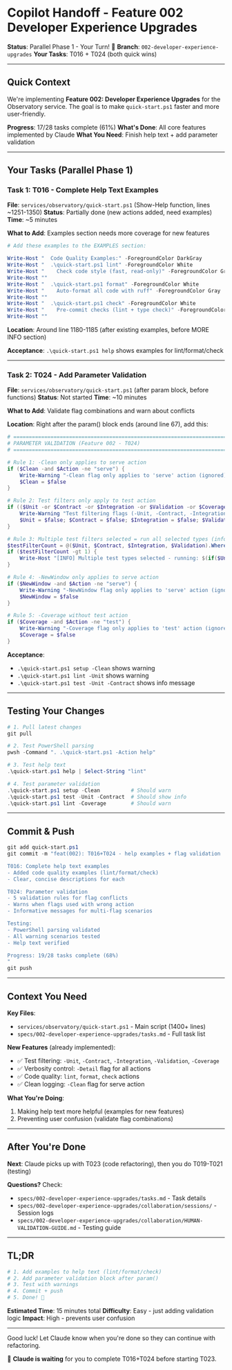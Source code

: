 # Copilot Handoff - Feature 002 Developer Experience Upgrades

**Status**: Parallel Phase 1 - Your Turn! 🚀
**Branch**: `002-developer-experience-upgrades`
**Your Tasks**: T016 + T024 (both quick wins)

---

## Quick Context

We're implementing **Feature 002: Developer Experience Upgrades** for the Observatory service. The goal is to make `quick-start.ps1` faster and more user-friendly.

**Progress**: 17/28 tasks complete (61%)
**What's Done**: All core features implemented by Claude
**What You Need**: Finish help text + add parameter validation

---

## Your Tasks (Parallel Phase 1)

### Task 1: T016 - Complete Help Text Examples

**File**: `services/observatory/quick-start.ps1` (Show-Help function, lines ~1251-1350)
**Status**: Partially done (new actions added, need examples)
**Time**: ~5 minutes

**What to Add**: Examples section needs more coverage for new features

```powershell
# Add these examples to the EXAMPLES section:

Write-Host "  Code Quality Examples:" -ForegroundColor DarkGray
Write-Host "  .\quick-start.ps1 lint" -ForegroundColor White
Write-Host "    Check code style (fast, read-only)" -ForegroundColor Gray
Write-Host ""
Write-Host "  .\quick-start.ps1 format" -ForegroundColor White
Write-Host "    Auto-format all code with ruff" -ForegroundColor Gray
Write-Host ""
Write-Host "  .\quick-start.ps1 check" -ForegroundColor White
Write-Host "    Pre-commit checks (lint + type check)" -ForegroundColor Gray
Write-Host ""
```

**Location**: Around line 1180-1185 (after existing examples, before MORE INFO section)

**Acceptance**: `.\quick-start.ps1 help` shows examples for lint/format/check

---

### Task 2: T024 - Add Parameter Validation

**File**: `services/observatory/quick-start.ps1` (after param block, before functions)
**Status**: Not started
**Time**: ~10 minutes

**What to Add**: Validate flag combinations and warn about conflicts

**Location**: Right after the param() block ends (around line 67), add this:

```powershell
# ============================================================================
# PARAMETER VALIDATION (Feature 002 - T024)
# ============================================================================

# Rule 1: -Clean only applies to serve action
if ($Clean -and $Action -ne "serve") {
    Write-Warning "-Clean flag only applies to 'serve' action (ignored)"
    $Clean = $false
}

# Rule 2: Test filters only apply to test action
if (($Unit -or $Contract -or $Integration -or $Validation -or $Coverage) -and $Action -ne "test") {
    Write-Warning "Test filtering flags (-Unit, -Contract, -Integration, -Validation, -Coverage) only apply to 'test' action (ignored)"
    $Unit = $false; $Contract = $false; $Integration = $false; $Validation = $false; $Coverage = $false
}

# Rule 3: Multiple test filters selected = run all selected types (informational)
$testFilterCount = @($Unit, $Contract, $Integration, $Validation).Where({$_}).Count
if ($testFilterCount -gt 1) {
    Write-Host "[INFO] Multiple test types selected - running: $(if($Unit){'Unit '})$(if($Contract){'Contract '})$(if($Integration){'Integration '})$(if($Validation){'Validation'})" -ForegroundColor Cyan
}

# Rule 4: -NewWindow only applies to serve action
if ($NewWindow -and $Action -ne "serve") {
    Write-Warning "-NewWindow flag only applies to 'serve' action (ignored)"
    $NewWindow = $false
}

# Rule 5: -Coverage without test action
if ($Coverage -and $Action -ne "test") {
    Write-Warning "-Coverage flag only applies to 'test' action (ignored)"
    $Coverage = $false
}
```

**Acceptance**:
- `.\quick-start.ps1 setup -Clean` shows warning
- `.\quick-start.ps1 lint -Unit` shows warning
- `.\quick-start.ps1 test -Unit -Contract` shows info message

---

## Testing Your Changes

```powershell
# 1. Pull latest changes
git pull

# 2. Test PowerShell parsing
pwsh -Command ". .\quick-start.ps1 -Action help"

# 3. Test help text
.\quick-start.ps1 help | Select-String "lint"

# 4. Test parameter validation
.\quick-start.ps1 setup -Clean          # Should warn
.\quick-start.ps1 test -Unit -Contract  # Should show info
.\quick-start.ps1 lint -Coverage        # Should warn
```

---

## Commit & Push

```powershell
git add quick-start.ps1
git commit -m "feat(002): T016+T024 - help examples + flag validation

T016: Complete help text examples
- Added code quality examples (lint/format/check)
- Clear, concise descriptions for each

T024: Parameter validation
- 5 validation rules for flag conflicts
- Warns when flags used with wrong action
- Informative messages for multi-flag scenarios

Testing:
- PowerShell parsing validated
- All warning scenarios tested
- Help text verified

Progress: 19/28 tasks complete (68%)
"
git push
```

---

## Context You Need

**Key Files**:
- `services/observatory/quick-start.ps1` - Main script (1400+ lines)
- `specs/002-developer-experience-upgrades/tasks.md` - Full task list

**New Features** (already implemented):
- ✅ Test filtering: `-Unit`, `-Contract`, `-Integration`, `-Validation`, `-Coverage`
- ✅ Verbosity control: `-Detail` flag for all actions
- ✅ Code quality: `lint`, `format`, `check` actions
- ✅ Clean logging: `-Clean` flag for serve action

**What You're Doing**:
1. Making help text more helpful (examples for new features)
2. Preventing user confusion (validate flag combinations)

---

## After You're Done

**Next**: Claude picks up with T023 (code refactoring), then you do T019-T021 (testing)

**Questions?** Check:
- `specs/002-developer-experience-upgrades/tasks.md` - Task details
- `specs/002-developer-experience-upgrades/collaboration/sessions/` - Session logs
- `specs/002-developer-experience-upgrades/collaboration/HUMAN-VALIDATION-GUIDE.md` - Testing guide

---

## TL;DR

```powershell
# 1. Add examples to help text (lint/format/check)
# 2. Add parameter validation block after param()
# 3. Test with warnings
# 4. Commit + push
# 5. Done! 🎉
```

**Estimated Time**: 15 minutes total
**Difficulty**: Easy - just adding validation logic
**Impact**: High - prevents user confusion

---

Good luck! Let Claude know when you're done so they can continue with refactoring.

🤖 **Claude is waiting** for you to complete T016+T024 before starting T023.
